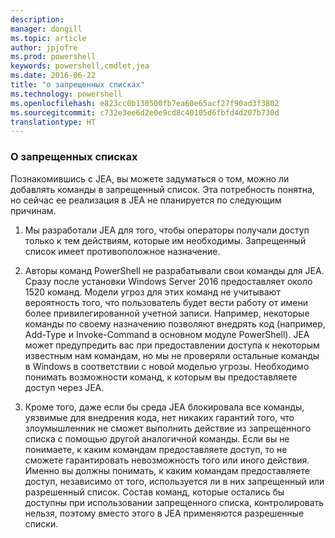 ```yaml
---
description: 
manager: dongill
ms.topic: article
author: jpjofre
ms.prod: powershell
keywords: powershell,cmdlet,jea
ms.date: 2016-06-22
title: "о запрещенных списках"
ms.technology: powershell
ms.openlocfilehash: e823cc0b130500fb7ea60e65acf27f90ad3f3802
ms.sourcegitcommit: c732e3ee6d2e0e9cd8c40105d6fbfd4d207b730d
translationtype: HT
---
```

### <a name="on-blacklisting"></a>О запрещенных списках
Познакомившись с JEA, вы можете задуматься о том, можно ли добавлять команды в запрещенный список.
Эта потребность понятна, но сейчас ее реализация в JEA не планируется по следующим причинам.

1.  Мы разработали JEA для того, чтобы операторы получали доступ только к тем действиям, которые им необходимы.
Запрещенный список имеет противоположное назначение.

2.  Авторы команд PowerShell не разрабатывали свои команды для JEA.
Сразу после установки Windows Server 2016 предоставляет около 1520 команд.
Модели угроз для этих команд не учитывают вероятность того, что пользователь будет вести работу от имени более привилегированной учетной записи.
Например, некоторые команды по своему назначению позволяют внедрять код (например, Add-Type и Invoke-Command в основном модуле PowerShell).
JEA может предупредить вас при предоставлении доступа к некоторым известным нам командам, но мы не проверяли остальные команды в Windows в соответствии с новой моделью угрозы.
Необходимо понимать возможности команд, к которым вы предоставляете доступ через JEA.  

3.  Кроме того, даже если бы среда JEA блокировала все команды, уязвимые для внедрения кода, нет никаких гарантий того, что злоумышленник не сможет выполнить действие из запрещенного списка с помощью другой аналогичной команды.
Если вы не понимаете, к каким командам предоставляете доступ, то не сможете гарантировать невозможность того или иного действия.
Именно вы должны понимать, к каким командам предоставляете доступ, независимо от того, используется ли в них запрещенный или разрешенный список.
Состав команд, которые остались бы доступны при использовании запрещенного списка, контролировать нельзя, поэтому вместо этого в JEA применяются разрешенные списки.

